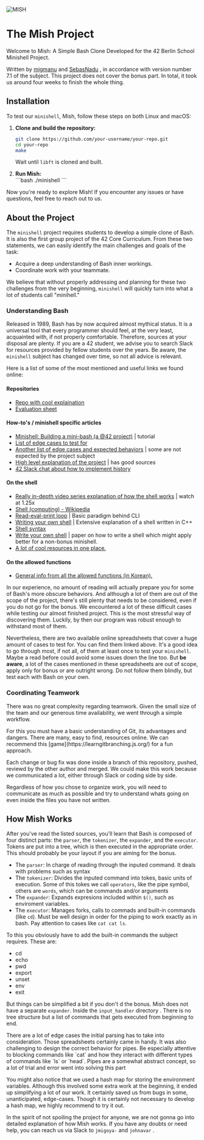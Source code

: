 ![MISH](https://github.com/migmanu/minishell/assets/52668755/77ca9273-9cd4-40bc-a26d-40ee526e114f)


<h1 id="the-mish-project">The Mish Project</h1>
<p>Welcome to Mish: A Simple Bash Clone Developed for the 42 Berlin School Minishell Project.</p>
<p>Written by <a href="https://github.com/migmanu/">migmanu</a> and <a href="https://github.com/SebasNadu/">SebasNadu</a>
, in accordance with version number 7.1 of the subject. This project does not cover the bonus part. In total, it took us around four weeks to finish the whole thing.</p>
<h2 id="installation">Installation</h2>
<p>To test our <code>minishell</code>, Mish, follow these steps on both Linux and macOS:</p>
<ol>
  <li><strong>Clone and build the repository:</strong></li>

  ```bash
  git clone https://github.com/your-username/your-repo.git
  cd your-repo
  make
  ```
  Wait until <code>libft</code> is cloned and built.
  <li><strong>Run Mish:</strong></li>
 ```bash
  ./minishell
  ```
</ol>
<p>Now you're ready to explore Mish! If you encounter any issues or have questions, feel free to reach out to us.</p>
<h2 id="about-the-project">About the Project</h2>
<p>The <code>minishell</code> project requires students to develop a simple clone of Bash. It is also the first group project of the 42 Core Curriculum. From these two statements, we can easily identify the main challenges and goals of the task:</p>
<ul>
<li>Acquire a deep understanding of Bash inner workings.</li>
<li>Coordinate work with your teammate.</li>
</ul>
<p>We believe that without properly addressing and planning for these two challenges from the very beginning, <code>minishell</code> will quickly turn into what a lot of students call &quot;minihell.&quot;</p>
<h3 id="understanding-bash">Understanding Bash</h3>
<p>Released in 1989, Bash has by now acquired almost mythical status. It is a universal tool that every programmer should feel, at the very least, acquainted with, if not properly comfortable. Therefore, sources at your disposal are plenty. If you are a 42 student, we advise you to search Slack for resources provided by fellow students over the years. Be aware, the <code>minishell</code> subject has changed over time, so not all advice is relevant. </p>
<p>Here is a list of some of the most mentioned and useful links we found online:</p>

#### Repositories

- [Repo with cool explaination](https://github.com/maiadegraaf/minishell)
- [Evaluation sheet](https://github.com/wis-aerrajiy/school21-checklists/blob/update_minishell/ng_3_minishell.pdf)
  
#### How-to's / minishell specific articles

- [Minishell: Building a mini-bash (a @42 project)](https://m4nnb3ll.medium.com/minishell-building-a-mini-bash-a-42-project-b55a10598218) | tutorial
- [List of edge cases to test for](https://docs.google.com/spreadsheets/d/1TDwyd-S0WBAXehgkrKQtBJ6zquQ4p6k7JfE5g3jICNA/edit#gid=0)
- [Another list of edge cases and expected behaviors](https://docs.google.com/spreadsheets/u/0/d/1uJHQu0VPsjjBkR4hxOeCMEt3AOM1Hp_SmUzPFhAH-nA/htmlview?lsrp=1#gid=0) | some are not expected by the project subject
- [High level explanation of the project](https://haglobah.github.io/Mastering-42/holy_graph/minishell.html) | has good sources
- [42 Slack chat about how to implement history](https://42born2code.slack.com/archives/CN9RHKQHW/p1654165861713979)
  
#### On the shell

- [Really in-depth video series explanation of how the shell works](https://www.youtube.com/playlist?list=PLFAC320731F539902) | watch at 1.25x
- [Shell (computing) - Wikipedia](https://en.wikipedia.org/wiki/Shell_(computing))
- [Read-eval-print loop](https://en.wikipedia.org/wiki/Read%E2%80%93eval%E2%80%93print_loop) | Basic paradigm behind CLI
- [Writing your own shell](https://www.cs.purdue.edu/homes/grr/SystemsProgrammingBook/Book/Chapter5-WritingYourOwnShell.pdf) | Extensive explanation of a shell written in C++
- [Shell syntax](https://pubs.opengroup.org/onlinepubs/009695399/utilities/xcu_chap02.html)
- [Write your own shell](https://www.cs.purdue.edu/homes/grr/SystemsProgrammingBook/Book/Chapter5-WritingYourOwnShell.pdf) | paper on how to write a shell which might apply better for a non-bonus minishell.
- [A lot of cool resources in one place.](https://minishell.simple.ink/)
  
#### On the allowed functions

- [General info from all the allowed functions (in Korean).](https://velog.io/@chez_bono/Minishell#%EA%B5%AC%ED%98%84%ED%95%B4%EC%95%BC-%ED%95%A0-%EB%B9%8C%ED%8A%B8%EC%9D%B8)
  
<p>In our experience, no amount of reading will actually prepare you for some of Bash&#39;s more obscure behaviors. And although a lot of them are out of the scope of the project, there&#39;s still plenty that needs to be considered, even if you do not go for the bonus. We encountered a lot of these difficult cases while testing our almost finished project. This is the most stressful way of discovering them. Luckily, by then our program was robust enough to withstand most of them.</p>
<p>Nevertheless, there are two available online spreadsheets that cover a huge amount of cases to test for. You can find them linked above. It's a good idea to go through most, if not all, of them at least once to test your <code>minishell</code>. Maybe a read before could avoid some issues down the line too. But <strong>be aware</strong>, a lot of the cases mentioned in these spreadsheets are out of scope, apply only for bonus or are outright wrong. Do not follow them blindly, but test each with Bash on your own.</p>

<h3 id="coordinating-teamwork">Coordinating Teamwork</h3>
<p>There was no great complexity regarding teamwork. Given the small size of the team and our generous time availability, we went through a simple workflow.</p>
<p>For this you must have a basic understanding of Git, its advantages and dangers. There are many, easy to find, resources online. We can recommend this [game](https://learngitbranching.js.org/) for a fun approach.</p>
</p>
<p>Each change or bug fix was done inside a branch of this repository, pushed, reviewd by the other author and merged. We could make this work because we communicated a lot, either through Slack or coding side by side.</p>
<p>Regardless of how you chose to organize work, you will need to communicate as much as possible and try to understand whats going on even inside the files you have not written.</p>
<h2 id="how-mish-works">How Mish Works</h2>
<p>After you&#39;ve read the listed sources, you'll learn that Bash is composed of four distinct parts: the <code>parser</code>, the <code>tokenizer</code>, the <code>expander</code>, and the <code>executor</code>. Tokens are put into a tree, which is then executed in the appropriate order. This should probably be your layout if you are aiming for the bonus.</p>
<ul>
<li>The <code>parser</code>: In charge of reading through the inputed command. It deals with problems such as syntax</li>
<li>The <code>tokenizer</code>: Divides the inputed command into tokes, basic units of execution. Some of this tokes we call <code>operators</code>, like the pipe symbol, others are <code>words</code>, which can be commands and/or arguments</li>
<li>The <code>expander</code>: Expands expresions included within <code>$()</code>, such as enviroment variables.</li>
<li>The <code>executor</code>: Manages forks, calls to commads and built-in commands (like <code>cd</code>). Must be well design in order for the piping to work exactly as in bash. Pay attention to cases like <code>cat cat ls</code>. </li>
</ul>
<p>
To this you obviously have to add the built-in commands the subject requires. These are:</p>
  <ul>
  <li>cd</li>
  <li>echo</li>
  <li>pwd</li>
  <li>export</li>
  <li>unset</li>
  <li>env</li>
  <li>exit</li>
  </ul>
<p>But things can be simplified a bit if you don't d the bonus. Mish does not have a separate <code>expander</code>. Inside the <code>input_handler</code> directory .
There is no tree structure but a list of commands that gets executed from beginning to end.</p>
<p>There are a lot of edge cases the initial parsing has to take into consideration. Those spreadsheets certainly came in handy. It was also challenging to design the correct behavior for pipes. Be especially attentive to blocking commands like `cat` and how they interact with different types of commands like `ls` or `head`. Pipes are a somewhat abstract concept, so a lot of trial and error went into solving this part</p>
<p>You might also notice that we used a hash map for storing the environment variables. Although this involved some extra work at the beginning, it ended up simplifying a lot of our work. It certainly saved us from bugs in some, unanticipated, edge-cases. Though it is certainly not necessary to develop a hash map, we highly recommend to try it out.</p>
<p>In the spirit of not spoiling the project for anyone, we are not gonna go into detailed explanation of how Mish works. If you have any doubts or need help, you can reach us via Slack to <code>jmigoya-</code> and <code>johnavar</code> .</p>
